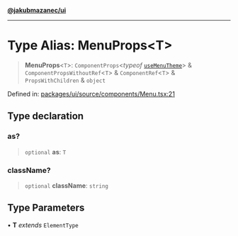 [**@jakubmazanec/ui**](../README.md)

---

# Type Alias: MenuProps\<T\>

> **MenuProps**\<`T`\>: `ComponentProps`\<_typeof_ [`useMenuTheme`](../functions/useMenuTheme.md)\>
> & `ComponentPropsWithoutRef`\<`T`\> & `ComponentRef`\<`T`\> & `PropsWithChildren` & `object`

Defined in:
[packages/ui/source/components/Menu.tsx:21](https://github.com/jakubmazanec/tools/blob/76a9140b954a789a6120dd2126b179ec0180d7e9/packages/ui/source/components/Menu.tsx#L21)

## Type declaration

### as?

> `optional` **as**: `T`

### className?

> `optional` **className**: `string`

## Type Parameters

• **T** _extends_ `ElementType`
